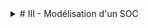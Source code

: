 <details>
<summary># III - Modélisation d'un SOC</summary>
Entrée : Analyse de la menace : CTI & Donnée d'environnement : Données système et donnée réseau > SOC > Sortie : Incidents identifiés / remédiés 

  <details>
  <summary>## Activités principales & auxiliaires du SOC</summary>
  - Activités principales :
    - Collecter de la donnée (Qu'est-ce qui se passe sur mon réseau/système ?)
    - Détecter la donnée (Identifier items d'intérêts sur la donnée collectée)
    - Trier les alertes (Prioriser et confirmer les alertes)
    - Investiguer (Levée de doute ou escalade)
    - Répondre (Répondre et minimiser les impacts)
  - Activités auxiliaires :
    - CTI : En collectant des info et de la donnée en vue d'améliorer la détection de l'attaque
    - Forensics
    - Amélioration continue : Pentest, revue des vuln

    ### 1 - La collecte de la donnée 
    Entrée : Activité Système & Réseau > Collecte > Sortie : Evénements / télémetrie 
    - Entrée : Activité des composants du SI
    - Sortie : Logs, metadata, netflow, trafic réseau
    - Responsable : Ingénieur Data, administrateur, infra
    - Objectif : Collecter de l'activité d'intérêt

    ### 2 - La détection
    Entrée : CTI, événements de sécu > Détection > Sortie : Alertes
    - Entrée : Activité réseau et système + CTI
    - Sortie : Alertes
    - Responsable : Ingénieur détection, Analyste SOC, Threat Hunter
    - Objectif : Identifier les événements malicieux potentiels

    ### 3 - Le tri 
    Entrée : Alertes... > Tri > Sortie : Alertes priorisées 
    - Entrée : Alerter 
    - Sortie : Alertes classées et priorisées 
    - Responsable : Analystes SOC
    - Objectif : Identifier les alertes importantes et dangereuses, bonne gestion de la file d'attente 

    ### 4 - L'investigation 
    - Entrée :  
    - Sortie :    
    - Responsable : 
    - Objectif : 
  </details>
</details>
